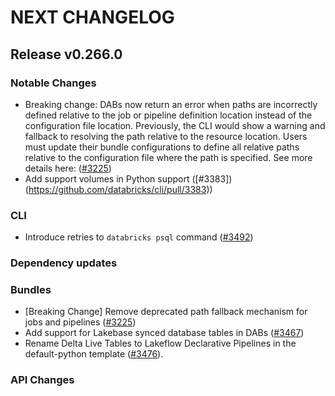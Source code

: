 # NEXT CHANGELOG

## Release v0.266.0

### Notable Changes
* Breaking change: DABs now return an error when paths are incorrectly defined relative to the job or
pipeline definition location instead of the configuration file location. Previously, the CLI would show a
warning and fallback to resolving the path relative to the resource location. Users must update their bundle
configurations to define all relative paths relative to the configuration file where the path is specified.
See more details here: ([#3225](https://github.com/databricks/cli/pull/3225))
* Add support volumes in Python support ([#3383])(https://github.com/databricks/cli/pull/3383))

### CLI
* Introduce retries to `databricks psql` command ([#3492](https://github.com/databricks/cli/pull/3492))

### Dependency updates

### Bundles
* [Breaking Change] Remove deprecated path fallback mechanism for jobs and pipelines ([#3225](https://github.com/databricks/cli/pull/3225))
* Add support for Lakebase synced database tables in DABs ([#3467](https://github.com/databricks/cli/pull/3467))
* Rename Delta Live Tables to Lakeflow Declarative Pipelines in the default-python template ([#3476](https://github.com/databricks/cli/pull/3476)).

### API Changes

